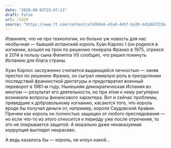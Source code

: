 ```yaml
---
date: "2020-08-03T23:47:13"
draft: False
url: /1429
source: "https://www.ft.com/content/a743b0e6-43ad-445f-ba38-4d1d63f23be6"
---
```


Извините, что не про технологии, но больно уж новость для нас необычная — бывший испанский король Хуан Карлос I (он родился в изгнании, взошел на трон по решению генерала Франко в 1975, отрекся в 2014 в пользу сына Филиппа VI) сообщил, что решил покинуть Испанию для блага страны.

Хуан Карлос заслуженно считается выдающейся личностью — заняв престол по решению Франко, он сыграл немалую роль в преодолении последствий франкисткой диктатуры и предотвратил военный переворот в 1981-м году. Нынешняя демократическая Испания во многом — результат его деятельности, но при этом к нему регулярно возникали вопросы финансового характера. Вот и сейчас проблемы, приведшие к добровольному изгнанию, касаются того, что король вроде бы получал деньги от, например, короля Саудовской Аравии. Причем как король он полностью защищен от любого преследования — но если что-то из этого относится к периоду уже после отречения, то это не покрывается защитой. А морально даже ненаказуемая коррупция выглядит некрасиво.

А ведь казалось бы — король, не клоун какой…

